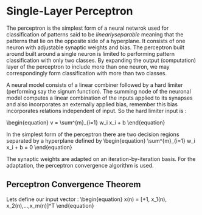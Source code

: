 # Single-Layer Perceptron
The perceptron is the simplest form of a neural netwrok used for classification of patterns said to be $linearly separable$ meaning that the patterns that lie on the opposite side of a hyperplane. It consists of one neuron with adjustable synaptic weights and bias. The perceptron built around built around a single neuron is limited to performing pattern classification with only two classes. By expanding the output (computation) layer of the perceptron to include more than one neuron, we may correspondingly form classification with more than two classes.


A neural model consists of a linear combiner followed by a hard limiter (performing say the signum function). The summing node of the neuronal model computes a linear combination of the inputs applied to its synapses and also incorporates an externally applied bias, remember this bias incorporates relations independent of input. So the hard limiter input is :

\begin{equation}
v = \sum^{m}_{i=1} w_i x_i + b
\end{equation}

In the simplest form of the perceptron there are two decision regions separated by a hyperplane defined by
\begin{equation}
 \sum^{m}_{i=1} w_i x_i + b = 0
\end{equation}

The synaptic weights are adapted on an iteration-by-iteration basis. For the adaptation, the perceptron convergence algorithm is used.

## Perceptron Convergence Theorem
Lets define our input vector :
\begin{equation}
x(n) = [+1, x_1(n), x_2(n),...,x_m(n)]^T
\end{equation}







